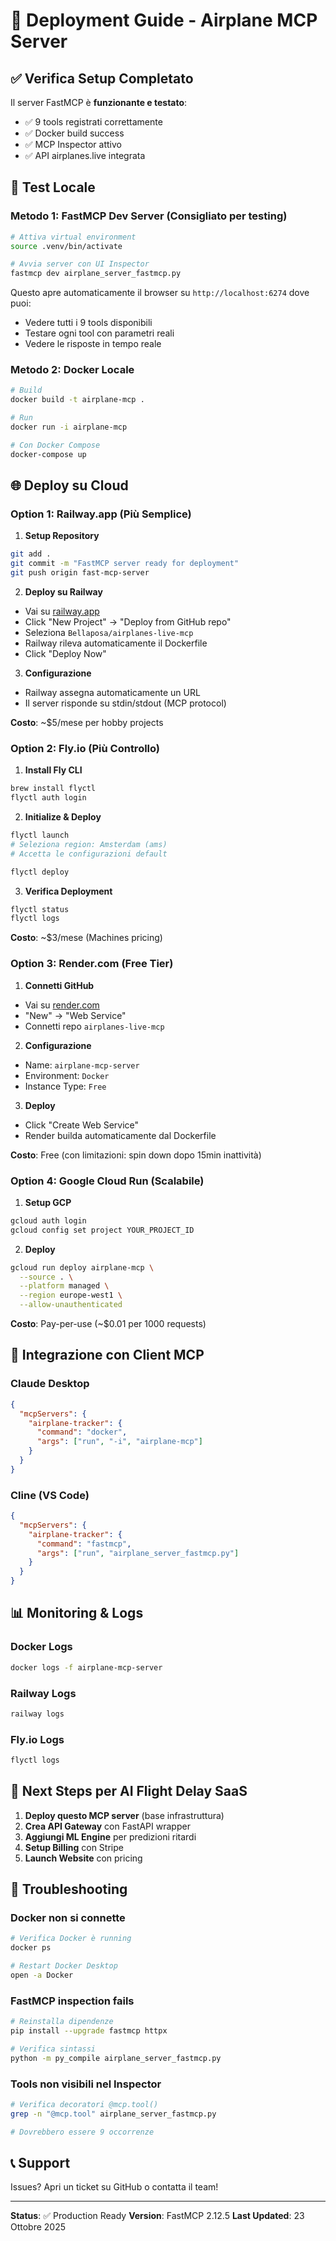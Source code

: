 # 🚀 Deployment Guide - Airplane MCP Server

## ✅ Verifica Setup Completato

Il server FastMCP è **funzionante e testato**:
- ✅ 9 tools registrati correttamente
- ✅ Docker build success
- ✅ MCP Inspector attivo
- ✅ API airplanes.live integrata

## 🧪 Test Locale

### Metodo 1: FastMCP Dev Server (Consigliato per testing)
```bash
# Attiva virtual environment
source .venv/bin/activate

# Avvia server con UI Inspector
fastmcp dev airplane_server_fastmcp.py
```

Questo apre automaticamente il browser su `http://localhost:6274` dove puoi:
- Vedere tutti i 9 tools disponibili
- Testare ogni tool con parametri reali
- Vedere le risposte in tempo reale

### Metodo 2: Docker Locale
```bash
# Build
docker build -t airplane-mcp .

# Run
docker run -i airplane-mcp

# Con Docker Compose
docker-compose up
```

## 🌐 Deploy su Cloud

### Option 1: Railway.app (Più Semplice)

1. **Setup Repository**
```bash
git add .
git commit -m "FastMCP server ready for deployment"
git push origin fast-mcp-server
```

2. **Deploy su Railway**
- Vai su [railway.app](https://railway.app)
- Click "New Project" → "Deploy from GitHub repo"
- Seleziona `Bellaposa/airplanes-live-mcp`
- Railway rileva automaticamente il Dockerfile
- Click "Deploy Now"

3. **Configurazione**
- Railway assegna automaticamente un URL
- Il server risponde su stdin/stdout (MCP protocol)

**Costo**: ~$5/mese per hobby projects

### Option 2: Fly.io (Più Controllo)

1. **Install Fly CLI**
```bash
brew install flyctl
flyctl auth login
```

2. **Initialize & Deploy**
```bash
flyctl launch
# Seleziona region: Amsterdam (ams)
# Accetta le configurazioni default

flyctl deploy
```

3. **Verifica Deployment**
```bash
flyctl status
flyctl logs
```

**Costo**: ~$3/mese (Machines pricing)

### Option 3: Render.com (Free Tier)

1. **Connetti GitHub**
- Vai su [render.com](https://render.com)
- "New" → "Web Service"
- Connetti repo `airplanes-live-mcp`

2. **Configurazione**
- Name: `airplane-mcp-server`
- Environment: `Docker`
- Instance Type: `Free`

3. **Deploy**
- Click "Create Web Service"
- Render builda automaticamente dal Dockerfile

**Costo**: Free (con limitazioni: spin down dopo 15min inattività)

### Option 4: Google Cloud Run (Scalabile)

1. **Setup GCP**
```bash
gcloud auth login
gcloud config set project YOUR_PROJECT_ID
```

2. **Deploy**
```bash
gcloud run deploy airplane-mcp \
  --source . \
  --platform managed \
  --region europe-west1 \
  --allow-unauthenticated
```

**Costo**: Pay-per-use (~$0.01 per 1000 requests)

## 🔌 Integrazione con Client MCP

### Claude Desktop
```json
{
  "mcpServers": {
    "airplane-tracker": {
      "command": "docker",
      "args": ["run", "-i", "airplane-mcp"]
    }
  }
}
```

### Cline (VS Code)
```json
{
  "mcpServers": {
    "airplane-tracker": {
      "command": "fastmcp",
      "args": ["run", "airplane_server_fastmcp.py"]
    }
  }
}
```

## 📊 Monitoring & Logs

### Docker Logs
```bash
docker logs -f airplane-mcp-server
```

### Railway Logs
```bash
railway logs
```

### Fly.io Logs
```bash
flyctl logs
```

## 🎯 Next Steps per AI Flight Delay SaaS

1. **Deploy questo MCP server** (base infrastruttura)
2. **Crea API Gateway** con FastAPI wrapper
3. **Aggiungi ML Engine** per predizioni ritardi
4. **Setup Billing** con Stripe
5. **Launch Website** con pricing

## 🐛 Troubleshooting

### Docker non si connette
```bash
# Verifica Docker è running
docker ps

# Restart Docker Desktop
open -a Docker
```

### FastMCP inspection fails
```bash
# Reinstalla dipendenze
pip install --upgrade fastmcp httpx

# Verifica sintassi
python -m py_compile airplane_server_fastmcp.py
```

### Tools non visibili nel Inspector
```bash
# Verifica decoratori @mcp.tool()
grep -n "@mcp.tool" airplane_server_fastmcp.py

# Dovrebbero essere 9 occorrenze
```

## 📞 Support

Issues? Apri un ticket su GitHub o contatta il team!

---

**Status**: ✅ Production Ready
**Version**: FastMCP 2.12.5
**Last Updated**: 23 Ottobre 2025
